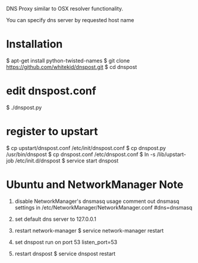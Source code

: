 DNS Proxy similar to OSX resolver functionality.

You can specify dns server by requested host name

Installation
============
$ apt-get install python-twisted-names
$ git clone https://github.com/whitekid/dnspost.git
$ cd dnspost
# edit dnspost.conf
$ ./dnspost.py

register to upstart
===================
$ cp upstart/dnspost.conf /etc/init/dnspost.conf
$ cp dnspost.py /usr/bin/dnspost
$ cp dnspost.conf /etc/dnspost.conf
$ ln -s /lib/upstart-job /etc/init.d/dnspost
$ service start dnspost


Ubuntu and NetworkManager Note
==============================
1. disable NetworkManager's dnsmasq usage
comment out dnsmasq settings in /etc/NetworkManager/NetworkManager.conf
#dns=dnsmasq

2. set default dns server to 127.0.0.1

3. restart network-manager
$ service network-manager restart

4. set dnspost run on port 53
listen_port=53

4. restart dnspost
$ service dnspost restart
